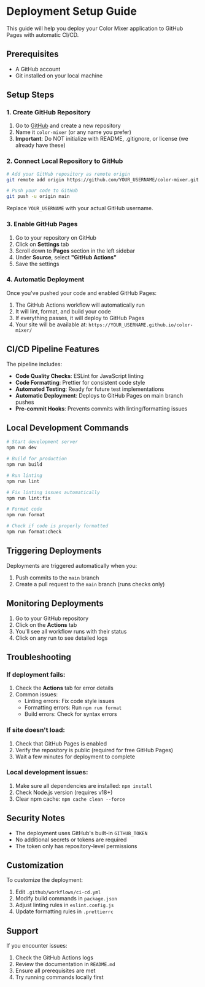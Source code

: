 # Deployment Setup Guide

This guide will help you deploy your Color Mixer application to GitHub Pages with automatic CI/CD.

## Prerequisites

- A GitHub account
- Git installed on your local machine

## Setup Steps

### 1. Create GitHub Repository

1. Go to [GitHub](https://github.com) and create a new repository
2. Name it `color-mixer` (or any name you prefer)
3. **Important**: Do NOT initialize with README, .gitignore, or license (we already have these)

### 2. Connect Local Repository to GitHub

```bash
# Add your GitHub repository as remote origin
git remote add origin https://github.com/YOUR_USERNAME/color-mixer.git

# Push your code to GitHub
git push -u origin main
```

Replace `YOUR_USERNAME` with your actual GitHub username.

### 3. Enable GitHub Pages

1. Go to your repository on GitHub
2. Click on **Settings** tab
3. Scroll down to **Pages** section in the left sidebar
4. Under **Source**, select **"GitHub Actions"**
5. Save the settings

### 4. Automatic Deployment

Once you've pushed your code and enabled GitHub Pages:

1. The GitHub Actions workflow will automatically run
2. It will lint, format, and build your code
3. If everything passes, it will deploy to GitHub Pages
4. Your site will be available at: `https://YOUR_USERNAME.github.io/color-mixer/`

## CI/CD Pipeline Features

The pipeline includes:

- **Code Quality Checks**: ESLint for JavaScript linting
- **Code Formatting**: Prettier for consistent code style
- **Automated Testing**: Ready for future test implementations
- **Automatic Deployment**: Deploys to GitHub Pages on main branch pushes
- **Pre-commit Hooks**: Prevents commits with linting/formatting issues

## Local Development Commands

```bash
# Start development server
npm run dev

# Build for production
npm run build

# Run linting
npm run lint

# Fix linting issues automatically
npm run lint:fix

# Format code
npm run format

# Check if code is properly formatted
npm run format:check
```

## Triggering Deployments

Deployments are triggered automatically when you:

1. Push commits to the `main` branch
2. Create a pull request to the `main` branch (runs checks only)

## Monitoring Deployments

1. Go to your GitHub repository
2. Click on the **Actions** tab
3. You'll see all workflow runs with their status
4. Click on any run to see detailed logs

## Troubleshooting

### If deployment fails:

1. Check the **Actions** tab for error details
2. Common issues:
   - Linting errors: Fix code style issues
   - Formatting errors: Run `npm run format`
   - Build errors: Check for syntax errors

### If site doesn't load:

1. Check that GitHub Pages is enabled
2. Verify the repository is public (required for free GitHub Pages)
3. Wait a few minutes for deployment to complete

### Local development issues:

1. Make sure all dependencies are installed: `npm install`
2. Check Node.js version (requires v18+)
3. Clear npm cache: `npm cache clean --force`

## Security Notes

- The deployment uses GitHub's built-in `GITHUB_TOKEN`
- No additional secrets or tokens are required
- The token only has repository-level permissions

## Customization

To customize the deployment:

1. Edit `.github/workflows/ci-cd.yml`
2. Modify build commands in `package.json`
3. Adjust linting rules in `eslint.config.js`
4. Update formatting rules in `.prettierrc`

## Support

If you encounter issues:

1. Check the GitHub Actions logs
2. Review the documentation in `README.md`
3. Ensure all prerequisites are met
4. Try running commands locally first
